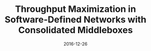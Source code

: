 ---
title: "Throughput Maximization in Software-Defined Networks with Consolidated Middleboxes"
authors:
- Meitian Huang
- Weifa Liang
- Zichuan Xu
- Mike Jia
- Song Guo
date: "2016-12-26"
doi: "10.1109/LCN.2016.58"


# Publication type.
# Legend: 0 = Uncategorized; 1 = Conference paper; 2 = Journal article;
# 3 = Preprint / Working Paper; 4 = Report; 5 = Book; 6 = Book section;
# 7 = Thesis; 8 = Patent
publication_types: ["1"]

# Publication name and optional abbreviated publication name.
publication: In *IEEE 41st Conference on Local Computer Networks*
publication_short: In *LCN*

# links:
# - name: Custom Link
#   url: http://example.org
url_pdf: https://ieeexplore.ieee.org/abstract/document/7796802
# url_code: '#'
# url_dataset: '#'
# url_poster: '#'
# url_project: ''
# url_slides: ''
# url_video: '#'

# Featured image
# To use, add an image named `featured.jpg/png` to your page's folder. 
# image:
#   caption: 'Image credit: [**Unsplash**](https://unsplash.com/photos/pLCdAaMFLTE)'
#   focal_point: ""
#   preview_only: false

# Associated Projects (optional).
#   Associate this publication with one or more of your projects.
#   Simply enter your project's folder or file name without extension.
#   E.g. `internal-project` references `content/project/internal-project/index.md`.
#   Otherwise, set `projects: []`.
projects: []
---